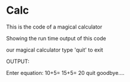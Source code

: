 # Calc

This is the code of a magical calculator 

Showing the run time output of this code

our magical calculator
type 'quit' to exit

OUTPUT:

Enter equation:
10+5=
15+5=
20
quit
goodbye....
